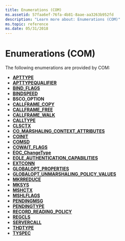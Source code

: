 ```yaml
---
title: Enumerations (COM)
ms.assetid: 57faa6ef-76fa-4b81-8aae-aa3263b952fd
description: "Learn more about: Enumerations (COM)"
ms.topic: reference
ms.date: 05/31/2018
---
```


# Enumerations (COM)

The following enumerations are provided by COM:

-   [**APTTYPE**](/windows/win32/api/objidlbase/ne-objidlbase-apttype)
-   [**APTTYPEQUALIFIER**](/windows/win32/api/objidlbase/ne-objidlbase-apttype)
-   [**BIND\_FLAGS**](/windows/win32/api/objidl/ne-objidl-bind_flags)
-   [**BINDSPEED**](/windows/win32/api/oleidl/ne-oleidl-bindspeed)
-   **BSCO\_OPTION**
-   [**CALLFRAME\_COPY**](/windows/win32/api/callobj/ne-callobj-callframe_copy)
-   [**CALLFRAME\_FREE**](/windows/desktop/api/CallObj/ne-callobj-callframe_free)
-   [**CALLFRAME\_WALK**](/windows/desktop/api/CallObj/ne-callobj-callframe_walk)
-   [**CALLTYPE**](/windows/win32/api/objidl/ne-objidl-calltype)
-   [**CLSCTX**](/windows/win32/api/wtypesbase/ne-wtypesbase-clsctx)
-   [**CO\_MARSHALING\_CONTEXT\_ATTRIBUTES**](/windows/desktop/api/objidl/ne-objidl-co_marshaling_context_attributes)
-   [**COINIT**](/windows/win32/api/objbase/ne-objbase-coinit)
-   [**COMSD**](/windows/win32/api/objbase/ne-objbase-comsd)
-   [**COWAIT\_FLAGS**](/windows/win32/api/combaseapi/ne-combaseapi-cowait_flags)
-   [**EOC\_ChangeType**](/windows/win32/api/eventsys/ne-eventsys-eoc_changetype)
-   [**EOLE\_AUTHENTICATION\_CAPABILITIES**](/windows/win32/api/objidlbase/ne-objidlbase-eole_authentication_capabilities)
-   [**EXTCONN**](/windows/win32/api/objidlbase/ne-objidlbase-extconn)
-   [**GLOBALOPT\_PROPERTIES**](/windows/win32/api/objidl/ne-objidl-globalopt_properties)
-   [**GLOBALOPT\_UNMARSHALING\_POLICY\_VALUES**](/windows/win32/api/objidl/ne-objidl-globalopt_unmarshaling_policy_values)
-   [**MKRREDUCE**](/windows/win32/api/objidl/ne-objidl-mkrreduce)
-   [**MKSYS**](/windows/win32/api/objidl/ne-objidl-mksys)
-   [**MSHCTX**](/windows/win32/api/wtypesbase/ne-wtypesbase-mshctx)
-   [**MSHLFLAGS**](/windows/win32/api/wtypesbase/ne-wtypesbase-mshlflags)
-   [**PENDINGMSG**](/windows/win32/api/objidl/ne-objidl-pendingmsg)
-   [**PENDINGTYPE**](/windows/win32/api/objidl/ne-objidl-pendingtype)
-   [**RECORD\_READING\_POLICY**](/windows/desktop/api/TxLogpub/ne-txlogpub-record_reading_policy)
-   [**REGCLS**](/windows/win32/api/combaseapi/ne-combaseapi-regcls)
-   [**SERVERCALL**](/windows/win32/api/objidl/ne-objidl-servercall)
-   [**THDTYPE**](/windows/win32/api/objidlbase/ne-objidlbase-thdtype)
-   [**TYSPEC**](/windows/win32/api/wtypes/ne-wtypes-tyspec)

 

 
